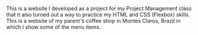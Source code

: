 This is a website I developed as a project for my Project Management class that it also turned out a way to practice my HTML and CSS (Flexbox) skills. This is a website of my parent's coffee shop in Montes Claros, Brazil in which I show some of the menu items.
